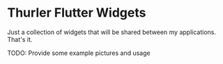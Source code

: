 # Thurler Flutter Widgets

Just a collection of widgets that will be shared between my applications. That's it.

TODO: Provide some example pictures and usage

